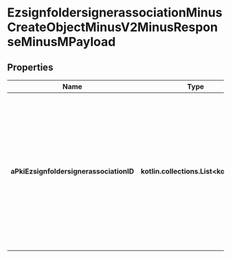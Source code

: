 
# EzsignfoldersignerassociationMinusCreateObjectMinusV2MinusResponseMinusMPayload

## Properties
Name | Type | Description | Notes
------------ | ------------- | ------------- | -------------
**aPkiEzsignfoldersignerassociationID** | **kotlin.collections.List&lt;kotlin.Int&gt;** | An array of unique IDs representing the object that were requested to be created.  They are returned in the same order as the array containing the objects to be created that was sent in the request. | 



